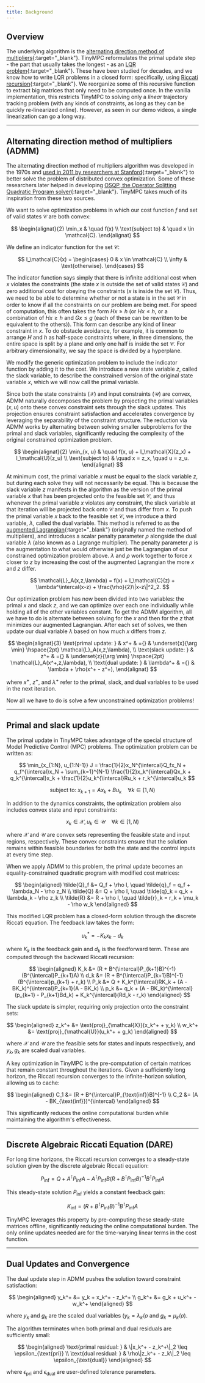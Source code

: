 ```yaml
---
title: Background
---
```


## Overview

The underlying algorithm is the [alternating direction method of multipliers](https://stanford.edu/~boyd/admm.html){:target="_blank"}. TinyMPC reformulates the primal update step - the part that usually takes the longest - as an [LQR problem](https://en.wikipedia.org/wiki/Linear%E2%80%93quadratic_regulator){:target="_blank"}. These have been studied for decades, and we know how to write LQR problems in a closed form: specifically, using [Riccati recursion](https://en.wikipedia.org/wiki/Algebraic_Riccati_equation){:target="_blank"}. We reorganize some of this recursive function to extract big matrices that only need to be computed once. In the vanilla implementation, this restricts TinyMPC to solving only a *linear* trajectory tracking problem (with any kinds of constraints, as long as they can be quickly re-linearized online). However, as seen in our demo videos, a single linearization can go a long way.

---

## Alternating direction method of multipliers (ADMM)

The alternating direction method of multipliers algorithm was developed in the 1970s and [used in 2011 by researchers at Stanford](https://stanford.edu/~boyd/papers/pdf/admm_distr_stats.pdf){:target="_blank"} to better solve the problem of distributed convex optimization. Some of these researchers later helped in developing [OSQP, the Operator Splitting Quadratic Program solver](https://osqp.org/){:target="_blank"}. TinyMPC takes much of its inspiration from these two sources.

We want to solve optimization problems in which our cost function $f$ and set of valid states $\mathcal{C}$ are both convex:

$$
\begin{alignat}{2}
\min_x & \quad f(x) \\
\text{subject to} & \quad x \in \mathcal{C}.
\end{alignat}
$$

We define an indicator function for the set $\mathcal{C}$:

$$
I_\mathcal{C}(x) =
\begin{cases}
0 & x \in \mathcal{C} \\
\infty & \text{otherwise}.
\end{cases}
$$

The indicator function says simply that there is infinite additional cost when $x$ violates the constraints (the state $x$ is outside the set of valid states $\mathcal{C}$) and zero additional cost for obeying the constraints ($x$ is inside the set $\mathcal{C}$). Thus, we need to be able to determine whether or not a state is in the set $\mathcal{C}$ in order to know if all the constraints on our problem are being met. For speed of computation, this often takes the form $Hx \geq h$ (or $Hx \leq h$, or a combination of $Hx \geq h$ and $Gx \leq g$ (each of these can be rewritten to be equivalent to the others)). This form can describe any kind of linear constraint in $x$. To do obstacle avoidance, for example, it is common to arrange $H$ and $h$ as half-space constraints where, in three dimensions, the entire space is split by a plane and only one half is inside the set $\mathcal{C}$. For arbitrary dimensionality, we say the space is divided by a hyperplane.

We modify the generic optimization problem to include the indicator function by adding it to the cost. We introduce a new state variable $z$, called the slack variable, to describe the constrained version of the original state variable $x$, which we will now call the primal variable.

Since both the state constraints ($\mathcal{X}$) and input constraints ($\mathcal{U}$) are convex, ADMM naturally decomposes the problem by projecting the primal variables ($x, u$) onto these convex constraint sets through the slack updates. This projection ensures constraint satisfaction and accelerates convergence by leveraging the separability of the constraint structure. The reduction via ADMM works by alternating between solving smaller subproblems for the primal and slack variables, significantly reducing the complexity of the original constrained optimization problem.



<!-- $$
\begin{alignat}{2}
\min_x & \quad f(x) + I_\mathcal{C}(z) \\
\text{subject to} & \quad x = z.
\end{alignat}
$$ -->

$$
\begin{alignat}{2}
\min_{x, u} & \quad f(x, u) + I_\mathcal{X}(z_x) + I_\mathcal{U}(z_u) \\
\text{subject to} & \quad x = z_x, \quad u = z_u.
\end{alignat}
$$


At minimum cost, the primal variable $x$ must be equal to the slack variable $z$, but during each solve they will not necessarily be equal. This is because the slack variable $z$ manifests in the algorithm as the version of the primal variable $x$ that has been projected onto the feasible set $\mathcal{C}$, and thus whenever the primal variable $x$ violates any constraint, the slack variable at that iteration will be projected back onto $\mathcal{C}$ and thus differ from $x$. To push the primal variable $x$ back to the feasible set $\mathcal{C}$, we introduce a third variable, $\lambda$, called the dual variable. This method is referred to as the [augmented Lagrangian](https://en.wikipedia.org/wiki/Augmented_Lagrangian_method){:target="_blank"} (originally named the method of multipliers), and introduces a scalar penalty parameter $\rho$ alongside the dual variable $\lambda$ (also known as a Lagrange multiplier). The penalty parameter $\rho$ is the augmentation to what would otherwise just be the Lagrangian of our constrained optimization problem above. $\lambda$ and $\rho$ work together to force $x$ closer to $z$ by increasing the cost of the augmented Lagrangian the more $x$ and $z$ differ.

$$
\mathcal{L}_A(x,z,\lambda) = f(x) + I_\mathcal{C}(z) + \lambda^\intercal(x-z) + \frac{\rho}{2}\|x-z\|^2_2.
$$

Our optimization problem has now been divided into two variables: the primal $x$ and slack $z$, and we can optimize over each one individually while holding all of the other variables constant. To get the ADMM algorithm, all we have to do is alternate between solving for the $x$ and then for the $z$ that minimizes our augmented Lagrangian. After each set of solves, we then update our dual variable $\lambda$ based on how much $x$ differs from $z$.

$$
\begin{alignat}{3}
\text{primal update: } & x^+ & ={} & \underset{x}{\arg \min} \hspace{2pt} \mathcal{L}_A(x,z,\lambda), \\
\text{slack update: } & z^+ & ={} & \underset{z}{\arg \min} \hspace{2pt} \mathcal{L}_A(x^+,z,\lambda), \\
\text{dual update: } & \lambda^+ & ={} & \lambda + \rho(x^+ - z^+),
\end{alignat}
$$

where $x^+$, $z^+$, and $\lambda^+$ refer to the primal, slack, and dual variables to be used in the next iteration.

Now all we have to do is solve a few unconstrained optimization problems!

<!-- ## TODO: primal and slack update and discrete algebraic riccati equation -->
---

## Primal and slack update

The primal update in TinyMPC takes advantage of the special structure of Model Predictive Control (MPC) problems. The optimization problem can be written as:

$$
\min_{x_{1:N}, u_{1:N-1}} J = \frac{1}{2}x_N^{\intercal}Q_fx_N + q_f^{\intercal}x_N + \sum_{k=1}^{N-1} \frac{1}{2}x_k^{\intercal}Qx_k + q_k^{\intercal}x_k + \frac{1}{2}u_k^{\intercal}Ru_k + r_k^{\intercal}u_k
$$

$$
\text{subject to: } x_{k+1} = Ax_k + Bu_k \quad \forall k \in [1,N)
$$

In addition to the dynamics constraints, the optimization problem also includes convex state and input constraints:

$$
x_k \in \mathcal{X}, u_k \in \mathcal{U} \quad \forall k \in [1,N)
$$

where $\mathcal{X}$ and $\mathcal{U}$ are convex sets representing the feasible state and input regions, respectively. These convex constraints ensure that the solution remains within feasible boundaries for both the state and the control inputs at every time step.

When we apply ADMM to this problem, the primal update becomes an equality-constrained quadratic program with modified cost matrices:

$$
\begin{aligned}
\tilde{Q}_f &= Q_f + \rho I, \quad \tilde{q}_f = q_f + \lambda_N - \rho z_N \\
\tilde{Q} &= Q + \rho I, \quad \tilde{q}_k = q_k + \lambda_k - \rho z_k \\
\tilde{R} &= R + \rho I, \quad \tilde{r}_k = r_k + \mu_k - \rho w_k
\end{aligned}
$$

This modified LQR problem has a closed-form solution through the discrete Riccati equation. The feedback law takes the form:

$$
u_k^* = -K_kx_k - d_k
$$

where $K_k$ is the feedback gain and $d_k$ is the feedforward term. These are computed through the backward Riccati recursion:

$$
\begin{aligned}
K_k &= (R + B^{\intercal}P_{k+1}B)^{-1}(B^{\intercal}P_{k+1}A) \\
d_k &= (R + B^{\intercal}P_{k+1}B)^{-1}(B^{\intercal}p_{k+1} + r_k) \\
P_k &= Q + K_k^{\intercal}RK_k + (A - BK_k)^{\intercal}P_{k+1}(A - BK_k) \\
p_k &= q_k + (A - BK_k)^{\intercal}(p_{k+1} - P_{k+1}Bd_k) + K_k^{\intercal}(Rd_k - r_k)
\end{aligned}
$$

The slack update is simpler, requiring only projection onto the constraint sets:

$$
\begin{aligned}
z_k^+ &= \text{proj}_{\mathcal{X}}(x_k^+ + y_k) \\
w_k^+ &= \text{proj}_{\mathcal{U}}(u_k^+ + g_k)
\end{aligned}
$$

where $\mathcal{X}$ and $\mathcal{U}$ are the feasible sets for states and inputs respectively, and $y_k, g_k$ are scaled dual variables.

A key optimization in TinyMPC is the pre-computation of certain matrices that remain constant throughout the iterations. Given a sufficiently long horizon, the Riccati recursion converges to the infinite-horizon solution, allowing us to cache:

$$
\begin{aligned}
C_1 &= (R + B^{\intercal}P_{\text{inf}}B)^{-1} \\
C_2 &= (A - BK_{\text{inf}})^{\intercal}
\end{aligned}
$$

This significantly reduces the online computational burden while maintaining the algorithm's effectiveness.

---

## Discrete Algebraic Riccati Equation (DARE)

For long time horizons, the Riccati recursion converges to a steady-state solution given by the discrete algebraic Riccati equation:

$$
P_{\text{inf}} = Q + A^{\intercal}P_{\text{inf}}A - A^{\intercal}P_{\text{inf}}B(R + B^{\intercal}P_{\text{inf}}B)^{-1}B^{\intercal}P_{\text{inf}}A
$$

This steady-state solution $P_{\text{inf}}$ yields a constant feedback gain:

$$
K_{\text{inf}} = (R + B^{\intercal}P_{\text{inf}}B)^{-1}B^{\intercal}P_{\text{inf}}A
$$

TinyMPC leverages this property by pre-computing these steady-state matrices offline, significantly reducing the online computational burden. The only online updates needed are for the time-varying linear terms in the cost function.

---

## Dual Updates and Convergence

The dual update step in ADMM pushes the solution toward constraint satisfaction:

$$
\begin{aligned}
y_k^+ &= y_k + x_k^+ - z_k^+ \\
g_k^+ &= g_k + u_k^+ - w_k^+
\end{aligned}
$$

where $y_k$ and $g_k$ are the scaled dual variables ($y_k = \lambda_k/\rho$ and $g_k = \mu_k/\rho$).

The algorithm terminates when both primal and dual residuals are sufficiently small:

$$
\begin{aligned}
\text{primal residual: } & \|x_k^+ - z_k^+\|_2 \leq \epsilon_{\text{pri}} \\
\text{dual residual: } & \rho\|z_k^+ - z_k\|_2 \leq \epsilon_{\text{dual}}
\end{aligned}
$$

where $\epsilon_{\text{pri}}$ and $\epsilon_{\text{dual}}$ are user-defined tolerance parameters.


<!--
this is an example of `code` in markdown
<!-- ``` py (or c or cpp) title="<custom title>" { .yaml .no-copy } --/>
``` julia
# This is a function
function function(x):
    return x**2 # (1)
```

1.  :man_raising_hand: I'm a code annotation! I can contain `code`, __formatted
    text__, images, ... basically anything that can be written in Markdown.

<!-- 
1.  :man_raising_hand: I'm $\beta$ $\int_5^{3x^2}$ a code annotation! I can contain `code`, __formatted
    text__, images, ... basically anything that can be written in Markdown.
-->

<!-- 
Hi this is something I am writing. (1)
{.annotate}

1. Hi this is an annotation with $\int_5^{3x^2}\sin(t) dt$, <span style="color:blue">some *colorful* text</span>, and emojis: :material-rocket:
-->